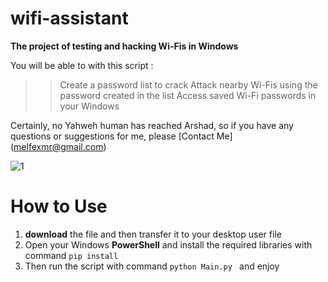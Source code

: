 # wifi-assistant
**The project of testing and hacking Wi-Fis in Windows**

You will be able to with this script :
>> Create a password list to crack
>> Attack nearby Wi-Fis using the password created in the list
>> Access saved Wi-Fi passwords in your Windows

Certainly, no Yahweh human has reached Arshad, so if you have any questions or suggestions for me, please [Contact Me] (melfexmr@gmail.com)

![1](https://github.com/MrMelfex/wifi-assistant/assets/149225543/bf0c20e0-cc33-4ad9-885a-cab77cede13c)

# How to Use
1) **download** the file and then transfer it to your desktop user file
2) Open your Windows **PowerShell** and install the required libraries with command  ```pip install ``` 
3) Then run the script with command ```python Main.py ```  and enjoy


